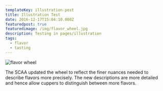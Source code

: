 ```yaml
---
templateKey: illustration-post
title: Illustration Test
date: 2016-12-17T15:04:10.000Z
featuredpost: true
featuredimage: /img/flavor_wheel.jpg
description: Testing in pages/illustration
tags:
  - flavor
  - tasting
---
```

![flavor wheel](/img/flavor_wheel.jpg)

The SCAA updated the wheel to reflect the finer nuances needed to describe flavors more precisely. The new descriptions are more detailed and hence allow cuppers to distinguish between more flavors.


